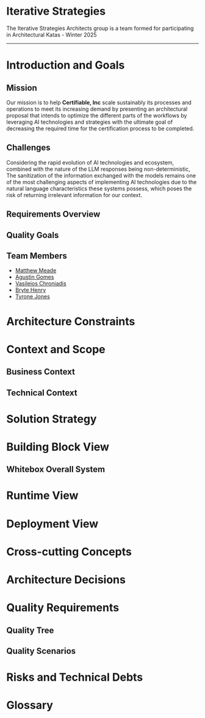 # Iterative Strategies

The Iterative Strategies Architects group is a team formed for participating in Architectural Katas - Winter 2025

---

# Introduction and Goals

## **Mission**

Our mission is to help **Certifiable, Inc** scale sustainably its processes and operations to meet its increasing demand by presenting an architectural proposal that intends to optimize the different parts of the workflows by leveraging AI technologies and strategies with the ultimate goal of decreasing the required time for the certification process to be completed.

## **Challenges**

Considering the rapid evolution of AI technologies and ecosystem, combined with the nature of the LLM responses being non-deterministic, The sanitization of the information exchanged with the models remains one of the most challenging aspects of implementing AI technologies due to the natural language characteristics these systems possess, which poses the risk of returning irrelevant information for our context.


## Requirements Overview


## Quality Goals

## Team Members

- [Matthew Meade](https://www.linkedin.com/in/matthewmeade/)
- [Agustin Gomes](https://www.linkedin.com/in/agustingomes)
- [Vasileios Chroniadis](https://www.linkedin.com/in/chronvas/)
- [Bryte Henry](https://www.linkedin.com/in/bryte-h/)
- [Tyrone Jones](https://www.linkedin.com/in/tyronefjones/)


# Architecture Constraints


# Context and Scope

## Business Context

## Technical Context



# Solution Strategy


# Building Block View

## Whitebox Overall System


# Runtime View


# Deployment View


# Cross-cutting Concepts


# Architecture Decisions


# Quality Requirements

## Quality Tree

## Quality Scenarios


# Risks and Technical Debts


# Glossary

